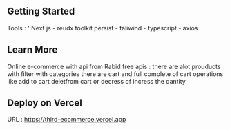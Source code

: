 

## Getting Started

Tools : ' Next js - reudx toolkit persist - taliwind - typescript - axios

## Learn More
Online e-commerce with api from Rabid free apis :
there are alot prouducts with filter with categories 
there are cart and full complete of cart operations like add to cart deletfrom cart or decress of incress the qantity


## Deploy on Vercel
URL : https://third-ecommerce.vercel.app
